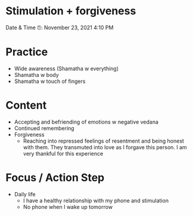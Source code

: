 # Stimulation + forgiveness

Date & Time ⏰: November 23, 2021 4:10 PM

# Practice

- Wide awareness (Shamatha w everything)
- Shamatha w body
- Shamatha w touch of fingers

# Content

- Accepting and befriending of emotions w negative vedana
- Continued remembering
- Forgiveness
    - Reaching into repressed feelings of resentment and being honest with them. They transmuted into love as I forgave this person. I am very thankful for this experience

# Focus / Action Step

- Daily life
    - I have a healthy relationship with my phone and stimulation
    - No phone when I wake up tomorrow